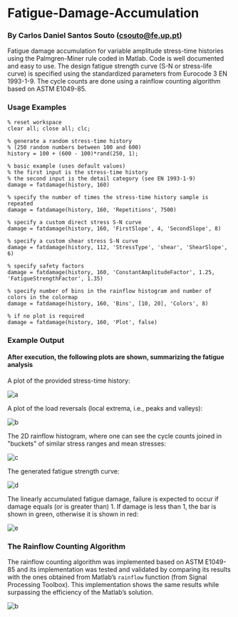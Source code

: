 # Fatigue-Damage-Accumulation
### By Carlos Daniel Santos Souto (csouto@fe.up.pt)

Fatigue damage accumulation for variable amplitude stress-time histories using the Palmgren-Miner rule coded in Matlab. Code is well documented and easy to use.
The design fatigue strength curve (S-N or stress-life curve) is specified using the standardized parameters from Eurocode 3 EN 1993-1-9. The cycle counts are done using a rainflow counting algorithm based on ASTM E1049-85.

### Usage Examples

```
% reset workspace
clear all; close all; clc;

% generate a random stress-time history
% (250 random numbers between 100 and 600)
history = 100 + (600 - 100)*rand(250, 1);

% basic example (uses default values)
% the first input is the stress-time history
% the second input is the detail category (see EN 1993-1-9)
damage = fatdamage(history, 160)

% specify the number of times the stress-time history sample is repeated
damage = fatdamage(history, 160, 'Repetitions', 7500)

% specify a custom direct stress S-N curve
damage = fatdamage(history, 160, 'FirstSlope', 4, 'SecondSlope', 8)

% specify a custom shear stress S-N curve
damage = fatdamage(history, 112, 'StressType', 'shear', 'ShearSlope', 6)

% specify safety factors
damage = fatdamage(history, 160, 'ConstantAmplitudeFactor', 1.25, 'FatigueStrengthFactor', 1.35)

% specify number of bins in the rainflow histogram and number of colors in the colormap
damage = fatdamage(history, 160, 'Bins', [10, 20], 'Colors', 8)

% if no plot is required
damage = fatdamage(history, 160, 'Plot', false)
```

### Example Output

#### After execution, the following plots are shown, summarizing the fatigue analysis

A plot of the provided stress-time history:

![a](https://user-images.githubusercontent.com/83190503/121819217-c43c4b80-cc83-11eb-8f49-37bc0bad5bc9.png)

A plot of the load reversals (local extrema, i.e., peaks and valleys):

![b](https://user-images.githubusercontent.com/83190503/121819220-c7cfd280-cc83-11eb-8b72-b8d52ea91299.png)

The 2D rainflow histogram, where one can see the cycle counts joined in "buckets" of similar stress ranges and mean stresses:

![c](https://user-images.githubusercontent.com/83190503/121819221-ca322c80-cc83-11eb-8341-1d57c09f4420.png)

The generated fatigue strength curve:

![d](https://user-images.githubusercontent.com/83190503/121819226-cd2d1d00-cc83-11eb-870d-6db01bcce8d8.png)

The linearly accumulated fatigue damage, failure is expected to occur if damage equals (or is greater than) 1. If damage is less than 1, the bar is shown in green, otherwise it is shown in red:

![e](https://user-images.githubusercontent.com/83190503/121819227-cf8f7700-cc83-11eb-871f-f45cd80a5af4.png)

### The Rainflow Counting Algorithm

The rainflow counting algorithm was implemented based on ASTM E1049-85 and its implementation was tested and validated by comparing its results with the ones obtained from Matlab’s ``rainflow`` function (from Signal Processing Toolbox). This implementation shows the same results while surpassing the efficiency of the Matlab’s solution.

![b](https://user-images.githubusercontent.com/83190503/121784425-d2b73400-cbab-11eb-837f-22d1439ece6c.png)
